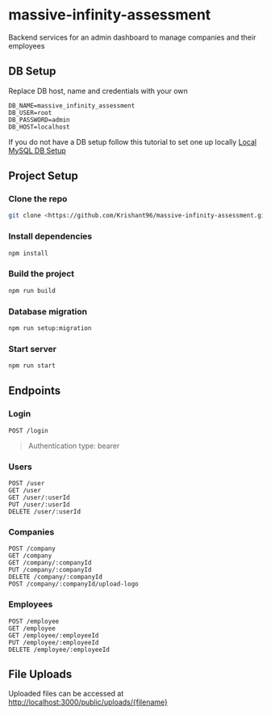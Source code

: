 # massive-infinity-assessment

Backend services for an admin dashboard to manage companies and their employees

## DB Setup

Replace DB host, name and credentials with your own

``` env
DB_NAME=massive_infinity_assessment
DB_USER=root
DB_PASSWORD=admin
DB_HOST=localhost
```

If you do not have a DB setup follow this tutorial to set one up locally
[Local MySQL DB Setup](https://ladvien.com/data-analytics-mysql-localhost-setup/)

## Project Setup

### Clone the repo

``` bash
git clone <https://github.com/Krishant96/massive-infinity-assessment.git>
```

### Install dependencies

``` bash
npm install
```

### Build the project

``` bash
npm run build
```

### Database migration

``` bash
npm run setup:migration
```

### Start server

``` bash
npm run start
```

## Endpoints

### Login

``` text
POST /login
```

> Authentication type: bearer

### Users

``` text
POST /user
GET /user
GET /user/:userId
PUT /user/:userId
DELETE /user/:userId
```

### Companies

``` text
POST /company
GET /company
GET /company/:companyId
PUT /company/:companyId
DELETE /company/:companyId
POST /company/:companyId/upload-logo
```

### Employees

``` text
POST /employee
GET /employee
GET /employee/:employeeId
PUT /employee/:employeeId
DELETE /employee/:employeeId
```

## File Uploads

Uploaded files can be accessed at <http://localhost:3000/public/uploads/{filename}>
